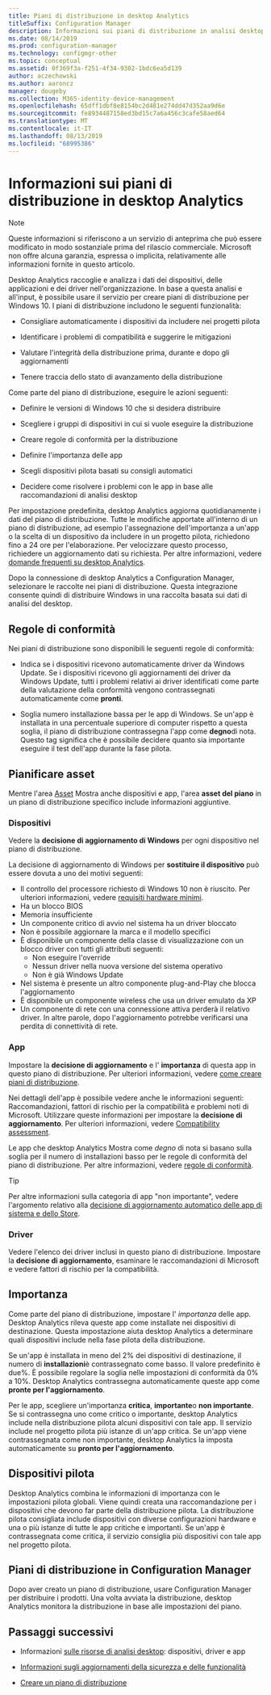 ```yaml
---
title: Piani di distribuzione in desktop Analytics
titleSuffix: Configuration Manager
description: Informazioni sui piani di distribuzione in analisi desktop.
ms.date: 08/14/2019
ms.prod: configuration-manager
ms.technology: configmgr-other
ms.topic: conceptual
ms.assetid: 0f369f3a-f251-4f34-9302-1bdc6ea5d139
author: aczechowski
ms.author: aaroncz
manager: dougeby
ms.collection: M365-identity-device-management
ms.openlocfilehash: 65dff1dbf8e8154bc2d481e274dd47d352aa9d6e
ms.sourcegitcommit: fe8934487158ed3bd15c7a6a456c3cafe58aed64
ms.translationtype: MT
ms.contentlocale: it-IT
ms.lasthandoff: 08/13/2019
ms.locfileid: "68995386"
---
```

# <a name="about-deployment-plans-in-desktop-analytics"></a>Informazioni sui piani di distribuzione in desktop Analytics

> [!Note]  
> Queste informazioni si riferiscono a un servizio di anteprima che può essere modificato in modo sostanziale prima del rilascio commerciale. Microsoft non offre alcuna garanzia, espressa o implicita, relativamente alle informazioni fornite in questo articolo.  

Desktop Analytics raccoglie e analizza i dati dei dispositivi, delle applicazioni e dei driver nell'organizzazione. In base a questa analisi e all'input, è possibile usare il servizio per creare piani di distribuzione per Windows 10. I piani di distribuzione includono le seguenti funzionalità:  

- Consigliare automaticamente i dispositivi da includere nei progetti pilota  

- Identificare i problemi di compatibilità e suggerire le mitigazioni  

- Valutare l'integrità della distribuzione prima, durante e dopo gli aggiornamenti  

- Tenere traccia dello stato di avanzamento della distribuzione  

Come parte del piano di distribuzione, eseguire le azioni seguenti:  

- Definire le versioni di Windows 10 che si desidera distribuire  

- Scegliere i gruppi di dispositivi in cui si vuole eseguire la distribuzione  

- Creare regole di conformità per la distribuzione  

- Definire l'importanza delle app  

- Scegli dispositivi pilota basati su consigli automatici  

- Decidere come risolvere i problemi con le app in base alle raccomandazioni di analisi desktop  

Per impostazione predefinita, desktop Analytics aggiorna quotidianamente i dati del piano di distribuzione. Tutte le modifiche apportate all'interno di un piano di distribuzione, ad esempio l'assegnazione dell'importanza a un'app o la scelta di un dispositivo da includere in un progetto pilota, richiedono fino a 24 ore per l'elaborazione. Per velocizzare questo processo, richiedere un aggiornamento dati su richiesta. Per altre informazioni, vedere [domande frequenti su desktop Analytics](/sccm/desktop-analytics/faq#can-i-reduce-the-amount-of-time-it-takes-for-data-to-refresh-in-my-desktop-analytics-portal).  

Dopo la connessione di desktop Analytics a Configuration Manager, selezionare le raccolte nei piani di distribuzione. Questa integrazione consente quindi di distribuire Windows in una raccolta basata sui dati di analisi del desktop.



## <a name="readiness-rules"></a>Regole di conformità

Nei piani di distribuzione sono disponibili le seguenti regole di conformità:

- Indica se i dispositivi ricevono automaticamente driver da Windows Update. Se i dispositivi ricevono gli aggiornamenti dei driver da Windows Update, tutti i problemi relativi ai driver identificati come parte della valutazione della conformità vengono contrassegnati automaticamente come **pronti**.  

- Soglia numero installazione bassa per le app di Windows. Se un'app è installata in una percentuale superiore di computer rispetto a questa soglia, il piano di distribuzione contrassegna l'app come **degno**di nota. Questo tag significa che è possibile decidere quanto sia importante eseguire il test dell'app durante la fase pilota.  


## <a name="plan-assets"></a>Pianificare asset

<!-- 4670224 -->

Mentre l'area [Asset](/sccm/desktop-analytics/about-assets) Mostra anche dispositivi e app, l'area **asset del piano** in un piano di distribuzione specifico include informazioni aggiuntive.

### <a name="devices"></a>Dispositivi

Vedere la **decisione di aggiornamento di Windows** per ogni dispositivo nel piano di distribuzione.

La decisione di aggiornamento di Windows per **sostituire il dispositivo** può essere dovuta a uno dei motivi seguenti:

- Il controllo del processore richiesto di Windows 10 non è riuscito. Per ulteriori informazioni, vedere [requisiti hardware minimi](https://docs.microsoft.com/windows-hardware/design/minimum/minimum-hardware-requirements-overview#31-processor).
- Ha un blocco BIOS
- Memoria insufficiente
- Un componente critico di avvio nel sistema ha un driver bloccato
- Non è possibile aggiornare la marca e il modello specifici
- È disponibile un componente della classe di visualizzazione con un blocco driver con tutti gli attributi seguenti:
    - Non eseguire l'override
    - Nessun driver nella nuova versione del sistema operativo
    - Non è già Windows Update
- Nel sistema è presente un altro componente plug-and-Play che blocca l'aggiornamento
- È disponibile un componente wireless che usa un driver emulato da XP
- Un componente di rete con una connessione attiva perderà il relativo driver. In altre parole, dopo l'aggiornamento potrebbe verificarsi una perdita di connettività di rete.

### <a name="apps"></a>App

Impostare la **decisione di aggiornamento** e l' **importanza** di questa app in questo piano di distribuzione. Per ulteriori informazioni, vedere [come creare piani di distribuzione](/sccm/desktop-analytics/create-deployment-plans).

Nei dettagli dell'app è possibile vedere anche le informazioni seguenti: Raccomandazioni, fattori di rischio per la compatibilità e problemi noti di Microsoft. Utilizzare queste informazioni per impostare la **decisione di aggiornamento**. Per ulteriori informazioni, vedere [Compatibility assessment](/sccm/desktop-analytics/compat-assessment).

Le app che desktop Analytics Mostra come *degno* di nota si basano sulla soglia per il numero di installazioni basso per le regole di conformità del piano di distribuzione. Per altre informazioni, vedere [regole di conformità](/sccm/desktop-analytics/create-deployment-plans#readiness-rules).

   > [!Tip]
   > Per altre informazioni sulla categoria di app "non importante", vedere l'argomento relativo alla [decisione di aggiornamento automatico delle app di sistema e dello Store](/sccm/desktop-analytics/about-assets#bkmk_plan-autoapp). <!-- 3587232 -->


### <a name="drivers"></a>Driver

Vedere l'elenco dei driver inclusi in questo piano di distribuzione. Impostare la **decisione di aggiornamento**, esaminare le raccomandazioni di Microsoft e vedere fattori di rischio per la compatibilità.


## <a name="importance"></a>Importanza

Come parte del piano di distribuzione, impostare l' *importanza* delle app. Desktop Analytics rileva queste app come installate nei dispositivi di destinazione. Questa impostazione aiuta desktop Analytics a determinare quali dispositivi include nella fase pilota della distribuzione.

Se un'app è installata in meno del 2% dei dispositivi di destinazione, il numero di **installazioni**è contrassegnato come basso. Il valore predefinito è due%. È possibile regolare la soglia nelle impostazioni di conformità da 0% a 10%. Desktop Analytics contrassegna automaticamente queste app come **pronte per l'aggiornamento**.  

Per le app, scegliere un'importanza **critica**, **importante**o **non importante**. Se si contrassegna uno come critico o importante, desktop Analytics include nella distribuzione pilota alcuni dispositivi con tale app. Il servizio include nel progetto pilota più istanze di un'app critica. Se un'app viene contrassegnata come non importante, desktop Analytics la imposta automaticamente su **pronto per l'aggiornamento**.



## <a name="pilot-devices"></a>Dispositivi pilota

Desktop Analytics combina le informazioni di importanza con le impostazioni pilota globali. Viene quindi creata una raccomandazione per i dispositivi che devono far parte della distribuzione pilota. La distribuzione pilota consigliata include dispositivi con diverse configurazioni hardware e una o più istanze di tutte le app critiche e importanti. Se un'app è contrassegnata come critica, il servizio consiglia più dispositivi con tale app nel progetto pilota.



## <a name="deployment-plans-in-configuration-manager"></a>Piani di distribuzione in Configuration Manager

Dopo aver creato un piano di distribuzione, usare Configuration Manager per distribuire i prodotti. Una volta avviata la distribuzione, desktop Analytics monitora la distribuzione in base alle impostazioni del piano.


## <a name="next-steps"></a>Passaggi successivi

- Informazioni [sulle risorse di analisi desktop](/sccm/desktop-analytics/about-assets): dispositivi, driver e app  

- [Informazioni sugli aggiornamenti della sicurezza e delle funzionalità](/sccm/desktop-analytics/about-updates)  

- [Creare un piano di distribuzione](/sccm/desktop-analytics/create-deployment-plans)  
